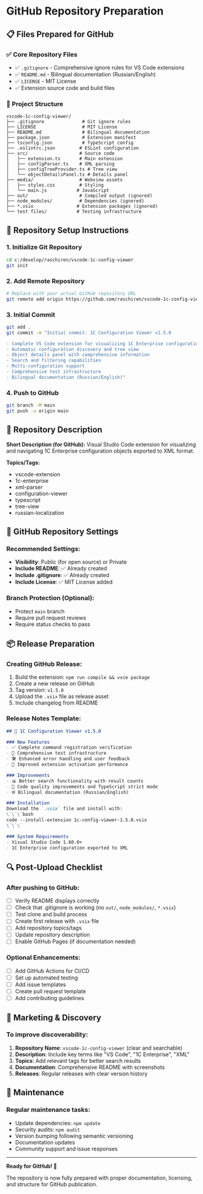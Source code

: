 # GitHub Repository Preparation

## 📋 Files Prepared for GitHub

### ✅ Core Repository Files
- ✅ `.gitignore` - Comprehensive ignore rules for VS Code extensions
- ✅ `README.md` - Bilingual documentation (Russian/English)
- ✅ `LICENSE` - MIT License
- ✅ Extension source code and build files

### 📁 Project Structure
```
vscode-1c-config-viewer/
├── .gitignore              # Git ignore rules
├── LICENSE                 # MIT License
├── README.md               # Bilingual documentation
├── package.json            # Extension manifest
├── tsconfig.json           # TypeScript config
├── .eslintrc.json         # ESLint configuration
├── src/                   # Source code
│   ├── extension.ts       # Main extension
│   ├── configParser.ts    # XML parsing
│   ├── configTreeProvider.ts # Tree view
│   └── objectDetailsPanel.ts # Details panel
├── media/                 # Webview assets
│   ├── styles.css         # Styling
│   └── main.js           # JavaScript
├── out/                   # Compiled output (ignored)
├── node_modules/          # Dependencies (ignored)
├── *.vsix                # Extension packages (ignored)
└── test files/           # Testing infrastructure
```

## 🚀 Repository Setup Instructions

### 1. Initialize Git Repository
```bash
cd c:/develop/raschiren/vscode-1c-config-viewer
git init
```

### 2. Add Remote Repository
```bash
# Replace with your actual GitHub repository URL
git remote add origin https://github.com/raschiren/vscode-1c-config-viewer.git
```

### 3. Initial Commit
```bash
git add .
git commit -m "Initial commit: 1C Configuration Viewer v1.5.0

- Complete VS Code extension for visualizing 1C Enterprise configurations
- Automatic configuration discovery and tree view
- Object details panel with comprehensive information
- Search and filtering capabilities
- Multi-configuration support
- Comprehensive test infrastructure
- Bilingual documentation (Russian/English)"
```

### 4. Push to GitHub
```bash
git branch -M main
git push -u origin main
```

## 📝 Repository Description

**Short Description (for GitHub):**
Visual Studio Code extension for visualizing and navigating 1C Enterprise configuration objects exported to XML format.

**Topics/Tags:**
- vscode-extension
- 1c-enterprise
- xml-parser
- configuration-viewer
- typescript
- tree-view
- russian-localization

## 🔧 GitHub Repository Settings

### Recommended Settings:
- **Visibility**: Public (for open source) or Private
- **Include README**: ✅ Already created
- **Include .gitignore**: ✅ Already created
- **Include License**: ✅ MIT License added

### Branch Protection (Optional):
- Protect `main` branch
- Require pull request reviews
- Require status checks to pass

## 📦 Release Preparation

### Creating GitHub Release:
1. Build the extension: `npm run compile && vsce package`
2. Create a new release on GitHub
3. Tag version: `v1.5.0`
4. Upload the `.vsix` file as release asset
5. Include changelog from README

### Release Notes Template:
```markdown
## 🎉 1C Configuration Viewer v1.5.0

### New Features
- ✅ Complete command registration verification
- 🧪 Comprehensive test infrastructure
- 🛠️ Enhanced error handling and user feedback
- 🚀 Improved extension activation performance

### Improvements  
- 📊 Better search functionality with result counts
- 🔧 Code quality improvements and TypeScript strict mode
- 🌐 Bilingual documentation (Russian/English)

### Installation
Download the `.vsix` file and install with:
\`\`\`bash
code --install-extension 1c-config-viewer-1.5.0.vsix
\`\`\`

### System Requirements
- Visual Studio Code 1.60.0+
- 1C Enterprise configuration exported to XML
```

## 🔍 Post-Upload Checklist

### After pushing to GitHub:
- [ ] Verify README displays correctly
- [ ] Check that .gitignore is working (no `out/`, `node_modules/`, `*.vsix`)
- [ ] Test clone and build process
- [ ] Create first release with `.vsix` file
- [ ] Add repository topics/tags
- [ ] Update repository description
- [ ] Enable GitHub Pages (if documentation needed)

### Optional Enhancements:
- [ ] Add GitHub Actions for CI/CD
- [ ] Set up automated testing
- [ ] Add issue templates
- [ ] Create pull request template
- [ ] Add contributing guidelines

## 🌟 Marketing & Discovery

### To improve discoverability:
1. **Repository Name**: `vscode-1c-config-viewer` (clear and searchable)
2. **Description**: Include key terms like "VS Code", "1C Enterprise", "XML"
3. **Topics**: Add relevant tags for better search results
4. **Documentation**: Comprehensive README with screenshots
5. **Releases**: Regular releases with clear version history

## 📧 Maintenance

### Regular maintenance tasks:
- Update dependencies: `npm update`
- Security audits: `npm audit`
- Version bumping following semantic versioning
- Documentation updates
- Community support and issue responses

---

**Ready for GitHub! 🚀**

The repository is now fully prepared with proper documentation, licensing, and structure for GitHub publication.